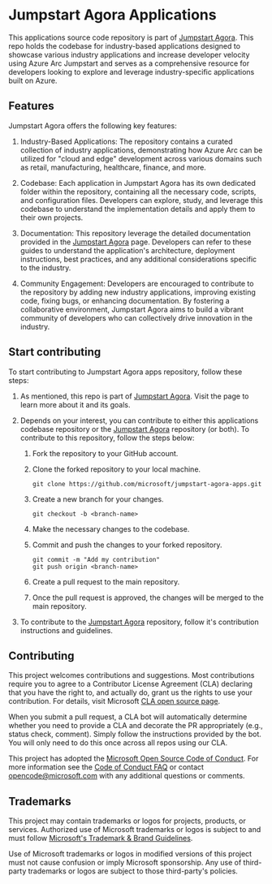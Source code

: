 # Jumpstart Agora Applications

This applications source code repository is part of [Jumpstart Agora](https://aka.ms/JumpstartAgora). This repo holds the codebase for industry-based applications designed to showcase various industry applications and increase developer velocity using Azure Arc Jumpstart and serves as a comprehensive resource for developers looking to explore and leverage industry-specific applications built on Azure.

## Features

Jumpstart Agora offers the following key features:

1. Industry-Based Applications: The repository contains a curated collection of industry applications, demonstrating how Azure Arc can be utilized for "cloud and edge" development across various domains such as retail, manufacturing, healthcare, finance, and more.

2. Codebase: Each application in Jumpstart Agora has its own dedicated folder within the repository, containing all the necessary code, scripts, and configuration files. Developers can explore, study, and leverage this codebase to understand the implementation details and apply them to their own projects.

3. Documentation: This repository leverage the detailed documentation provided in the [Jumpstart Agora](https://aka.ms/JumpstartAgora) page. Developers can refer to these guides to understand the application's architecture, deployment instructions, best practices, and any additional considerations specific to the industry.

4. Community Engagement: Developers are encouraged to contribute to the repository by adding new industry applications, improving existing code, fixing bugs, or enhancing documentation. By fostering a collaborative environment, Jumpstart Agora aims to build a vibrant community of developers who can collectively drive innovation in the industry.

## Start contributing

To start contributing to Jumpstart Agora apps repository, follow these steps:

1. As mentioned, this repo is part of [Jumpstart Agora](https://aka.ms/JumpstartAgora). Visit the page to learn more about it and its goals.

2. Depends on your interest, you can contribute to either this applications codebase repository or the [Jumpstart Agora](https://aka.ms/JumpstartAgora) repository (or both). To contribute to this repository, follow the steps below:

    1. Fork the repository to your GitHub account.

    2. Clone the forked repository to your local machine.

        ```shell
        git clone https://github.com/microsoft/jumpstart-agora-apps.git
        ```

    3. Create a new branch for your changes.

        ```shell
        git checkout -b <branch-name>
        ```

    4. Make the necessary changes to the codebase.

    5. Commit and push the changes to your forked repository.

        ```shell
        git commit -m "Add my contribution"
        git push origin <branch-name>
        ```

    6. Create a pull request to the main repository.

    7. Once the pull request is approved, the changes will be merged to the main repository.

3. To contribute to the [Jumpstart Agora](https://aka.ms/JumpstartAgora) repository, follow it's contribution instructions and guidelines.

## Contributing

This project welcomes contributions and suggestions.  Most contributions require you to agree to a
Contributor License Agreement (CLA) declaring that you have the right to, and actually do, grant us
the rights to use your contribution. For details, visit Microsoft [CLA open source page](https://cla.opensource.microsoft.com).

When you submit a pull request, a CLA bot will automatically determine whether you need to provide
a CLA and decorate the PR appropriately (e.g., status check, comment). Simply follow the instructions
provided by the bot. You will only need to do this once across all repos using our CLA.

This project has adopted the [Microsoft Open Source Code of Conduct](https://opensource.microsoft.com/codeofconduct/).
For more information see the [Code of Conduct FAQ](https://opensource.microsoft.com/codeofconduct/faq/) or contact [opencode@microsoft.com](mailto:opencode@microsoft.com) with any additional questions or comments.

## Trademarks

This project may contain trademarks or logos for projects, products, or services. Authorized use of Microsoft trademarks or logos is subject to and must follow [Microsoft's Trademark & Brand Guidelines](https://www.microsoft.com/en-us/legal/intellectualproperty/trademarks/usage/general).

Use of Microsoft trademarks or logos in modified versions of this project must not cause confusion or imply Microsoft sponsorship. Any use of third-party trademarks or logos are subject to those third-party's policies.
